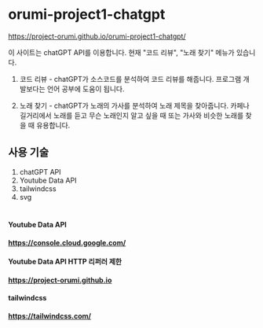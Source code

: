 # orumi-project1-chatgpt
https://project-orumi.github.io/orumi-project1-chatgpt/

이 사이트는 chatGPT API를 이용합니다. 현재 "코드 리뷰", "노래 찾기" 메뉴가 있습니다.
1. 코드 리뷰 - chatGPT가 소스코드를 분석하여 코드 리뷰를 해줍니다. 프로그램 개발보다는 언어 공부에 도움이 됩니다.

2. 노래 찾기 - chatGPT가 노래의 가사를 분석하여 노래 제목을 찾아줍니다. 카페나 길거리에서 노래를 듣고 무슨 노래인지 알고 싶을 때 또는 가사와 비슷한 노래를 찾을 때 유용합니다.

## 사용 기술
1. chatGPT API
2. Youtube Data API
3. tailwindcss
4. svg
#
#### Youtube Data API
#### https://console.cloud.google.com/
#### Youtube Data API HTTP 리퍼러 제한
#### https://project-orumi.github.io

#### tailwindcss
#### https://tailwindcss.com/
